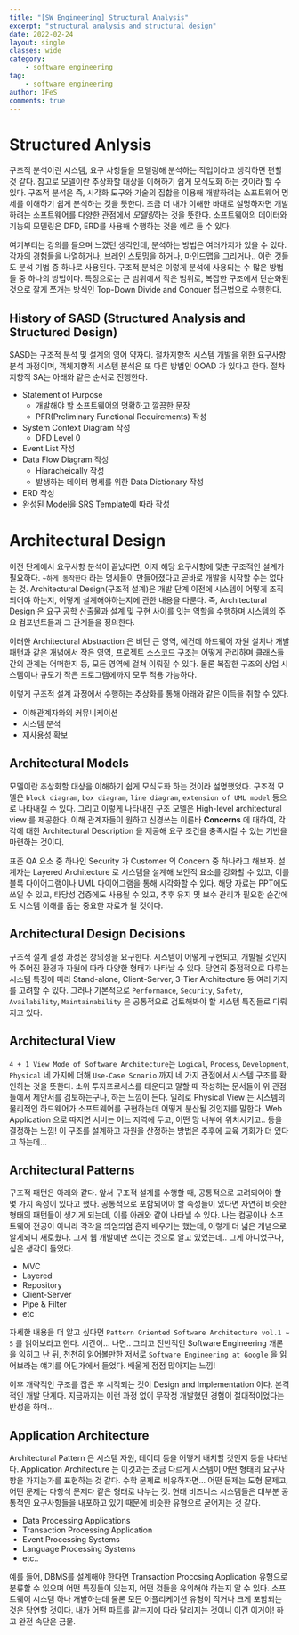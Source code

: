 ```yaml
---
title: "[SW Engineering] Structural Analysis"
excerpt: "structural analysis and structural design"
date: 2022-02-24
layout: single
classes: wide
category:
    - software engineering
tag:
    - software engineering
author: 1FeS
comments: true
---
```


# Structured Anlysis

구조적 분석이란 시스템, 요구 사항들을 모델링해 분석하는 작업이라고 생각하면 편할 것 같다. 참고로 모델이란 추상화할 대상을 이해하기 쉽게 모식도화 하는 것이라 할 수 있다. 구조적 분석은 즉, 시각화 도구와 기술의 집합을 이용해 개발하려는 소프트웨어 명세를 이해하기 쉽게 분석하는 것을 뜻한다. 조금 더 내가 이해한 바대로 설명하자면 개발하려는 소프트웨어를 다양한 관점에서 *모델링*하는 것을 뜻한다. 소프트웨어의 데이터와 기능의 모델링은 DFD, ERD를 사용해 수행하는 것을 예로 들 수 있다.

여기부터는 강의를 들으며 느꼈던 생각인데, 분석하는 방법은 여러가지가 있을 수 있다. 각자의 경험들을 나열하거나, 브레인 스토밍을 하거나, 마인드맵을 그리거나.. 이런 것들도 분석 기법 중 하나로 사용된다. 구조적 분석은 이렇게 분석에 사용되는 수 많은 방법들 중 하나의 방법이다. 특징으로는 큰 범위에서 작은 범위로, 복잡한 구조에서 단순화된 것으로 잘게 쪼개는 방식인 Top-Down Divide and Conquer 접근법으로 수행한다.

## History of SASD (Structured Analysis and Structured Design)

SASD는 구조적 분석 및 설계의 영어 약자다. 절차지향적 시스템 개발을 위한 요구사항 분석 과정이며, 객체지향적 시스템 분석은 또 다른 방법인 OOAD 가 있다고 한다. 절차지향적 SA는 아래와 같은 순서로 진행한다.

- Statement of Purpose
    - 개발해야 할 소프트웨어의 명확하고 깔끔한 문장
    - PFR(Preliminary Functional Requirements) 작성
- System Context Diagram 작성
    - DFD Level 0
- Event List 작성
- Data Flow Diagram 작성
    - Hiaracheically 작성
    - 발생하는 데이터 명세를 위한 Data Dictionary 작성
- ERD 작성
- 완성된 Model을 SRS Template에 따라 작성

# Architectural Design

이전 단계에서 요구사항 분석이 끝났다면, 이제 해당 요구사항에 맞춘 구조적인 설계가 필요하다. `~하게 동작한다` 라는 명세들이 만들어졌다고 곧바로 개발을 시작할 수는 없다는 것. Architectural Design(구조적 설계)은 개발 단계 이전에 시스템이 어떻게 조직되어야 하는지, 어떻게 설계해야하는지에 관한 내용을 다룬다. 즉, Architectural Design 은 요구 공학 산출물과 설계 및 구현 사이를 잇는 역할을 수행하며 시스템의 주요 컴포넌트들과 그 관계들을 정의한다.

이러한 Architectural Abstraction 은 비단 큰 영역, 예컨데 하드웨어 자원 설치나 개발 패턴과 같은 개념에서 작은 영역, 프로젝트 소스코드 구조는 어떻게 관리하며 클래스들간의 관계는 어떠한지 등, 모든 영역에 걸쳐 이뤄질 수 있다. 물론 복잡한 구조의 상업 시스템이나 규모가 작은 프로그램에까지 모두 적용 가능하다. 

이렇게 구조적 설계 과정에서 수행하는 추상화를 통해 아래와 같은 이득을 취할 수 있다.

- 이해관계자와의 커뮤니케이션
- 시스템 분석
- 재사용성 확보

## Architectural Models

모델이란 추상화할 대상을 이해하기 쉽게 모식도화 하는 것이라 설명했었다. 구조적 모델은 `block diagram`, `box diagram`, `line diagram`, `extension of UML model` 등으로 나타내질 수 있다. 그리고 이렇게 나타내진 구조 모델은 High-level architectural view 를 제공한다. 이해 관계자들이 원하고 신경쓰는 이른바 **Concerns** 에 대하여, 각각에 대한 Architectural Description 을 제공해 요구 조건을 충족시킬 수 있는 기반을 마련하는 것이다.

표준 QA 요소 중 하나인 Security 가 Customer 의 Concern 중 하나라고 해보자. 설계자는 Layered Architecture 로 시스템을 설계해 보안적 요소를 강화할 수 있고, 이를 블록 다이어그램이나 UML 다이어그램을 통해 시각화할 수 있다. 해당 자료는 PPT에도 쓰일 수 있고, 타당성 검증에도 사용될 수 있고, 추후 유지 및 보수 관리가 필요한 순간에도 시스템 이해를 돕는 중요한 자료가 될 것이다.

## Architectural Design Decisions

구조적 설계 결정 과정은 창의성을 요구한다. 시스템이 어떻게 구현되고, 개발될 것인지와 주어진 환경과 자원에 따라 다양한 형태가 나타날 수 있다. 당연히 중점적으로 다루는 시스템 특징에 따라 Stand-alone, Client-Server, 3-Tier Architecture 등 여러 가지를 고려할 수 있다. 그러나 기본적으로 `Performance`, `Security`, `Safety`, `Availability`, `Maintainability` 은 공통적으로 검토해봐야 할 시스템 특징들로 다뤄지고 있다.

## Architectural View

`4 + 1 View Mode of Software Architecture`는 `Logical`, `Process`, `Development`, `Physical` 네 가지에 더해 `Use-Case Scnario` 까지 네 가지 관점에서 시스템 구조를 확인하는 것을 뜻한다. 소위 투자프로세스를 태운다고 말할 때 작성하는 문서들이 위 관점들에서 제안서를 검토하는구나, 하는 느낌이 든다. 일례로 Physical View 는 시스템의 물리적인 하드웨어가 소프트웨어를 구현하는데 어떻게 분산될 것인지를 말한다. Web Application 으로 따지면 서버는 어느 지역에 두고, 어떤 망 내부에 위치시키고.. 등을 결정하는 느낌! 이 구조를 설계하고 자원을 산정하는 방법은 추후에 교육 기회가 더 있다고 하는데...

## Architectural Patterns

구조적 패턴은 아래와 같다. 앞서 구조적 설계를 수행할 때, 공통적으로 고려되어야 할 몇 가지 속성이 있다고 했다. 공통적으로 포함되어야 할 속성들이 있다면 자연히 비슷한 형태의 패턴들이 생기게 되는데, 이를 아래와 같이 나타낼 수 있다. 나는 컴공이나 소프트웨어 전공이 아니라 각각을 띄엄띄엄 혼자 배우기는 했는데, 이렇게 더 넓은 개념으로 알게되니 새로웠다. 그저 웹 개발에만 쓰이는 것으로 알고 있었는데.. 그게 아니었구나, 싶은 생각이 들었다.

- MVC
- Layered
- Repository
- Client-Server
- Pipe & Filter
- etc

자세한 내용을 더 알고 싶다면 `Pattern Oriented Software Architecture vol.1 ~ 5` 를 읽어보라고 한다. 시간이... 나면.. 그리고 전반적인 Software Engineering 개론을 익히고 난 뒤, 천천히 읽어볼만한 저서로 `Software Engineering at Google` 을 읽어보라는 얘기를 어딘가에서 들었다. 배울게 점점 많아지는 느낌!

이후 개략적인 구조를 잡은 후 시작되는 것이 Design and Implementation 이다. 본격적인 개발 단계다. 지금까지는 이런 과정 없이 무작정 개발했던 경험이 절대적이었다는 반성을 하며...

## Application Architecture

Architectural Pattern 은 시스템 자원, 데이터 등을 어떻게 배치할 것인지 등을 나타낸다. Application Architecture 는 이것과는 조금 다르게 시스템이 어떤 형태의 요구사항을 가지는가를 표현하는 것 같다. 수학 문제로 비유하자면... 어떤 문제는 도형 문제고, 어떤 문제는 다항식 문제다 같은 형태로 나누는 것. 현태 비즈니스 시스템들은 대부분 공통적인 요구사항들을 내포하고 있기 때문에 비슷한 유형으로 굳어지는 것 같다.

- Data Processing Applications
- Transaction Processing Application
- Event Processing Systems
- Language Processing Systems
- etc..

예를 들어, DBMS를 설계해야 한다면 Transaction Proccsing Application 유형으로 분류할 수 있으며 어떤 특징들이 있는지, 어떤 것들을 유의해야 하는지 알 수 있다. 소프트웨어 시스템 하나 개발하는데 물론 모든 어플리케이션 유형이 작거나 크게 포함되는 것은 당연할 것이다. 내가 어떤 파트를 맡는지에 따라 달리지는 것이니 이건 이거야! 하고 완전 속단은 금물.